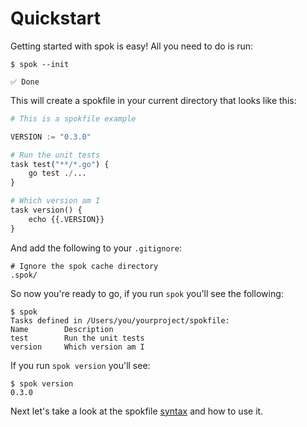 # Quickstart

Getting started with spok is easy! All you need to do is run:

<div class="termy">

```shell
$ spok --init

✅ Done
```

</div>

This will create a spokfile in your current directory that looks like this:

```python
# This is a spokfile example

VERSION := "0.3.0"

# Run the unit tests
task test("**/*.go") {
    go test ./...
}

# Which version am I
task version() {
    echo {{.VERSION}}
}
```

And add the following to your `.gitignore`:

```gitignore
# Ignore the spok cache directory
.spok/
```

So now you're ready to go, if you run `spok` you'll see the following:

<div class="termy">

```console
$ spok
Tasks defined in /Users/you/yourproject/spokfile:
Name        Description
test        Run the unit tests
version     Which version am I
```

</div>

If you run `spok version` you'll see:

<div class="termy">

```console
$ spok version
0.3.0
```

</div>

Next let's take a look at the spokfile [syntax](user_guide.md) and how to use it.
